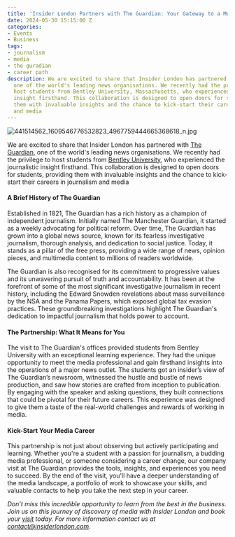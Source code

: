 ```yaml
---
title: 'Insider London Partners with The Guardian: Your Gateway to a Media Career'
date: 2024-05-30 15:15:00 Z
categories:
- Events
- Business
tags:
- journalism
- media
- the guradian
- career path
description: We are excited to share that Insider London has partnered with The Guardian,
  one of the world's leading news organisations. We recently had the privilege to
  host students from Bentley University, Massachusetts, who experienced the journalistic
  insight firsthand. This collaboration is designed to open doors for students, providing
  them with invaluable insights and the chance to kick-start their careers in journalism
  and media
---
```


![441514562_1609546776532823_4967759444665368618_n.jpg](/uploads/441514562_1609546776532823_4967759444665368618_n.jpg)

We are excited to share that Insider London has partnered with [The Guardian](https://www.theguardian.com/uk), one of the world's leading news organisations. We recently had the privilege to host students from [Bentley University](https://www.bentley.edu/), who experienced the journalistic insight firsthand. This collaboration is designed to open doors for students, providing them with invaluable insights and the chance to kick-start their careers in journalism and media

#### A Brief History of The Guardian

Established in 1821, The Guardian has a rich history as a champion of independent journalism. Initially named The Manchester Guardian, it started as a weekly advocating for political reform. Over time, The Guardian has grown into a global news source, known for its fearless investigative journalism, thorough analysis, and dedication to social justice. Today, it stands as a pillar of the free press, providing a wide range of news, opinion pieces, and multimedia content to millions of readers worldwide.

The Guardian is also recognised for its commitment to progressive values and its unwavering pursuit of truth and accountability. It has been at the forefront of some of the most significant investigative journalism in recent history, including the Edward Snowden revelations about mass surveillance by the NSA and the Panama Papers, which exposed global tax evasion practices. These groundbreaking investigations highlight The Guardian's dedication to impactful journalism that holds power to account.

#### The Partnership: What It Means for You

The visit to The Guardian's offices provided students from Bentley University with an exceptional learning experience. They had the unique opportunity to meet the media professional and gain firsthand insights into the operations of a major news outlet. The students got an insider’s view of The Guardian’s newsroom, witnessed the hustle and bustle of news production, and saw how stories are crafted from inception to publication. By engaging with the speaker and asking questions, they built connections that could be pivotal for their future careers. This experience was designed to give them a taste of the real-world challenges and rewards of working in media.

#### Kick-Start Your Media Career

This partnership is not just about observing but actively participating and learning. Whether you're a student with a passion for journalism, a budding media professional, or someone considering a career change, our company visit at The Guardian provides the tools, insights, and experiences you need to succeed. By the end of the visit, you'll have a deeper understanding of the media landscape, a portfolio of work to showcase your skills, and valuable contacts to help you take the next step in your career.

*Don’t miss this incredible opportunity to learn from the best in the business. Join us on this journey of discovery of media with Insider London and book your [visit](https://www.insiderlondon.com/london/company-visits/) today. For more information contact us at [contact@insiderlondon.com](mailto:contact@insiderlondon.com).*